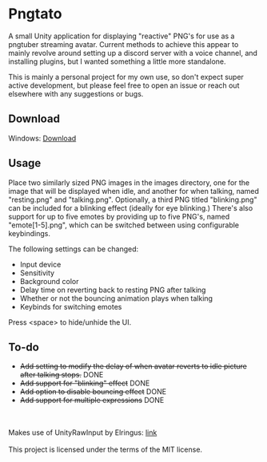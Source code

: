 
# Pngtato
 
A small Unity application for displaying "reactive" PNG's for use as a pngtuber streaming avatar.  Current methods to achieve this appear to mainly revolve around setting up a discord server with a voice channel, and installing plugins, but I wanted something a little more standalone.

This is mainly a personal project for my own use, so don't expect super active development, but please feel free to open an issue or reach out elsewhere with any suggestions or bugs.
## Download

Windows: [Download](https://github.com/dlance2005/Pngtato/raw/main/finalBuild/build_win.zip)  

## Usage

Place two similarly sized PNG images in the images directory, one for the image that will be displayed when idle, and another for when talking, named "resting.png" and "talking.png".  Optionally, a third PNG titled "blinking.png" can be included for a blinking effect (ideally for eye blinking.)  There's also support for up to five emotes by providing up to five PNG's, named "emote\[1-5\].png", which can be switched between using configurable keybindings.

The following settings can be changed:

- Input device
- Sensitivity
- Background color
- Delay time on reverting back to resting PNG after talking
- Whether or not the bouncing animation plays when talking
- Keybinds for switching emotes

Press \<space\> to hide/unhide the UI.
## To-do

- ~~Add setting to modify the delay of when avatar reverts to idle picture after talking stops.~~ DONE
- ~~Add support for "blinking" effect~~ DONE
- ~~Add option to disable bouncing effect~~ DONE
- ~~Add support for multiple expressions~~ DONE


\
\
Makes use of UnityRawInput by Elringus: [link](https://github.com/Elringus/UnityRawInput)
\
\
This project is licensed under the terms of the MIT license.